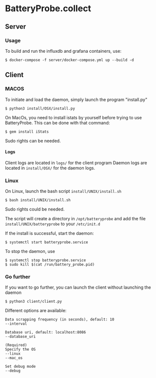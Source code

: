# BatteryProbe.collect

## Server

### Usage
To build and run the influxdb and grafana containers, use:
```
$ docker-compose -f server/docker-compose.yml up --build -d
```

## Client

### MACOS
To initiate and load the daemon, simply launch the program "install.py"
``` 
$ python3 install/OSX/install.py
``` 
On MacOs, you need to install istats by yourself before trying to use BatteryProbe.
This can be done with that command: 
``` 
$ gem install iStats
``` 
Sudo rights can be needed.

#### Logs
Client logs are located in `logs/` for the client program
Daemon logs are located in `install/OSX/` for the daemon logs.

### Linux
On Linux, launch the bash script `install/UNIX/install.sh`

```
$ bash install/UNIX/install.sh
```

Sudo rights could be needed.

The script will create a directory in `/opt/batteryprobe` and add the file 
`install/UNIX/batteryprobe` to your `/etc/init.d`

If the install is successful, start the daemon:
```
$ systemctl start batteryprobe.service
```

To stop the daemon, use 
```
$ systemctl stop batteryprobe.service
$ sudo kill $(cat /run/battery_probe.pid)
```

### Go further

If you want to go further, you can launch the client without launching the daemon

``` 
$ python3 client/client.py
``` 

Different options are available: 
``` 
Data scrapping frequency (in seconds), default: 10
--interval

Database uri, default: localhost:8086
--database_uri

(Required)
Specify the OS
--linux
--mac_os

Set debug mode
--debug
``` 








